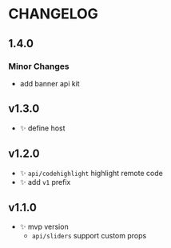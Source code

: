 # CHANGELOG

## 1.4.0

### Minor Changes

- add banner api kit

## v1.3.0

- ✨ define host

## v1.2.0

- ✨ `api/codehighlight` highlight remote code
- ✨ add `v1` prefix

## v1.1.0

- ✨ mvp version
  - `api/sliders` support custom props
